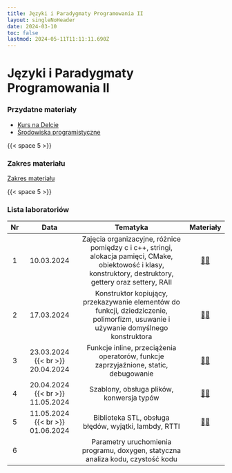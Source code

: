 ```yaml
---
title: Języki i Paradygmaty Programowania II
layout: singleNoHeader
date: 2024-03-10
toc: false
lastmod: 2024-05-11T11:11:11.690Z
---
```


# Języki i Paradygmaty Programowania II

### Przydatne materiały

* [Kurs na Delcie](https://delta.pk.edu.pl/course/view.php?id=4996)
* [Środowiska programistyczne](/page/materials/ide)

{{< space 5 >}}

### Zakres materiału

[Zakres materiału](/page/materials/jipp-ii-2024-n/zakres/)

{{< space 5 >}}

### Lista laboratoriów

| Nr  |               Data               |                                                                           Tematyka                                                                            |                  Materiały                  |
| :-: | :------------------------------: | :-----------------------------------------------------------------------------------------------------------------------------------------------------------: | :-----------------------------------------: |
|  1  |            10.03.2024            | Zajęcia organizacyjne, różnice pomiędzy c i c++, stringi, alokacja pamięci, CMake, obiektowość i klasy, konstruktory, destruktory, gettery oraz settery, RAII | [📄🔗](/page/materials/jipp-ii-2024-n/z1) |
|  2  |            17.03.2024            |              Konstruktor kopiujący, przekazywanie elementów do funkcji, dziedziczenie, polimorfizm, usuwanie i używanie domyślnego konstruktora               | [📄🔗](/page/materials/jipp-ii-2024-n/z2) |
|  3  | 23.03.2024 {{< br >}} 20.04.2024 |                                     Funkcje inline, przeciążenia operatorów, funkcje zaprzyjaźnione, static, debugowanie                                      | [📄🔗](/page/materials/jipp-ii-2024-n/z3) |
|  4  | 20.04.2024 {{< br >}} 11.05.2024 |                                              Szablony, obsługa plików, konwersja typów                                                                        | [📄🔗](/page/materials/jipp-ii-2024-n/z4) |
|  5  | 11.05.2024 {{< br >}} 01.06.2024 |                                                                 Biblioteka STL, obsługa błędów, wyjątki, lambdy, RTTI                                         | [📄🔗](/page/materials/jipp-ii-2024-n/z5) |
|  6  |                                  |                                        Parametry uruchomienia programu, doxygen, statyczna analiza kodu, czystość kodu                                        |                                             |



